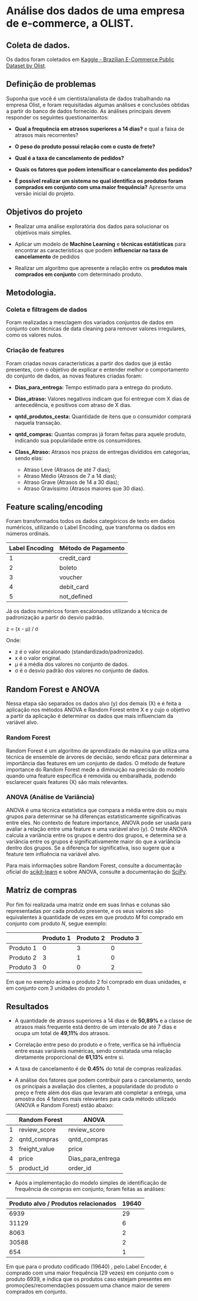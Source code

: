 # Análise dos dados de uma empresa de e-commerce, a OLIST.

## Coleta de dados.

Os dados foram coletados em [Kaggle - Brazilian E-Commerce Public Dataset by Olist](https://www.kaggle.com/datasets/olistbr/brazilian-ecommerce).

## Definição de problemas

Suponha que você é um cientista/analista de dados trabalhando na empresa Olist, e foram requisitadas algumas análises e conclusões obtidas a partir do banco de dados fornecido. As análises principais devem responder os seguintes questionamentos:

* **Qual a frequência em atrasos superiores a 14 dias?** e qual a faixa de atrasos mais recorrentes?

* **O peso do produto possui relação com o custo de frete?**

* **Qual é a taxa de cancelamento de pedidos?**

* **Quais os fatores que podem intensificar o cancelamento dos pedidos?**

* **É possível realizar um sistema no qual identifica os produtos foram comprados em conjunto com uma maior frequência?** Apresente uma versão inicial do projeto.

## Objetivos do projeto

* Realizar uma análise exploratória dos dados para solucionar os objetivos mais simples.

* Aplicar um modelo de **Machine Learning** e **técnicas estátisticas** para encontrar as características que podem **influenciar na taxa de cancelamento** de pedidos 

* Realizar um algoritmo que apresente a relação entre os **produtos mais comprados em conjunto** com determinado produto.

## Metodologia.

### Coleta e filtragem de dados
Foram realizadas a mesclagem dos variados conjuntos de dados em conjunto com técnicas de data cleaning para remover valores irregulares, como os valores nulos.

### Criação de features

Foram criadas novas características a partir dos dados que já estão presentes, com o objetivo de explicar e entender melhor o comportamento do conjunto de dados, as novas features criadas foram:

* **Dias_para_entrega:** Tempo estimado para a entrega do produto.

* **Dias_atraso:** Valores negativos indicam que foi entregue com X dias de antecedência, e positivos com atraso de X dias.

* **qntd_produtos_cesta:** Quantidade de itens que o consumidor comprará naquela transação.

* **qntd_compras:** Quantas compras já foram feitas para aquele produto, indicando sua popularidade entre os consumidores.

* **Class_Atraso:** Atrasos nos prazos de entregas divididos em categorias, sendo elas:

    * Atraso Leve (Atrasos de até 7 dias);
    * Atraso Médio (Atrasos de 7 a 14 dias);
    * Atraso Grave (Atrasos de 14 a 30 dias);
    * Atraso Gravíssimo (Atrasos maiores que 30 dias).

## Feature scaling/encoding

Foram transformados todos os dados categóricos de texto em dados numéricos, utilizando o Label Encoding, que transforma os dados em números ordinais.

|Label Encoding | Método de Pagamento |
|----|---------------------|
| 1  | credit_card         |
| 2  | boleto              |
| 3  | voucher             |
| 4  | debit_card          |
| 5  | not_defined         |

Já os dados numéricos foram escalonados utilizando a técnica de padronização a partir do desvio padrão.

z = (x - μ) / σ

Onde:
- z é o valor escalonado (standardizado/padronizado).
- x é o valor original.
- μ é a média dos valores no conjunto de dados.
- σ é o desvio padrão dos valores no conjunto de dados.

## Random Forest e ANOVA
 
Nessa etapa são separados os dados alvo (y) dos demais (X) e é feita a aplicação nos métodos ANOVA e Random Forest entre X e y cujo o objetivo a partir da aplicação é determinar os dados que mais influenciam da variável alvo.

### Random Forest

Random Forest é um algoritmo de aprendizado de máquina que utiliza uma técnica de ensemble de árvores de decisão, sendo eficaz para determinar a importância das features em um conjunto de dados. O método de feature importance do Random Forest mede a diminuição na precisão do modelo quando uma feature específica é removida ou embaralhada, podendo esclarecer quais features (X) são mais relevantes.

### ANOVA (Análise de Variância)

ANOVA é uma técnica estatística que compara a média entre dois ou mais grupos para determinar se há diferenças estatisticamente significativas entre eles. No contexto de feature importance, ANOVA pode ser usada para avaliar a relação entre uma feature e uma variável alvo (y). O teste ANOVA calcula a variância entre os grupos e dentro dos grupos, e determina se a variância entre os grupos é significativamente maior do que a variância dentro dos grupos. Se a diferença for significativa, isso sugere que a feature tem influência na variável alvo.

Para mais informações sobre Random Forest, consulte a documentação oficial do [scikit-learn](https://scikit-learn.org/stable/modules/ensemble.html#forest) e sobre ANOVA, consulte a documentação do [SciPy](https://docs.scipy.org/doc/scipy/reference/generated/scipy.stats.f_oneway.html).

## Matriz de compras

Por fim foi realizada uma matriz onde em suas linhas e colunas são representadas por cada produto presente, e os seus valores são equivalentes à quantidade de vezes em que produto *M* foi comprado em conjunto com produto *N*, segue exemplo:

|  | Produto 1 | Produto 2 | Produto 3 |
|---------|----------|----------|----------|
| Produto 1 | 0 | 3 | 0 |
| Produto 2 | 3 | 1 | 0 |
| Produto 3 | 0 | 0 | 2 |

Em que no exemplo acima o produto 2 foi comprado em duas unidades, e em conjunto com 3 unidades do produto 1.

## Resultados

* A quantidade de atrasos superiores a 14 dias é de **50,89%** e a classe de atrasos mais frequente está dentro de um intervalo de até 7 dias e ocupa um total de **49,11%** dos atrasos.

* Correlação entre peso do produto e o frete, verifica se há influência entre essas variáveis numéricas, sendo constatada uma relação diretamente proporcional de **61,13%** entre si.

* A taxa de cancelamento é de **0.45%** do total de compras realizadas.

* A análise dos fatores que podem contribuir para o cancelamento, sendo os principais a avaliação dos clientes, a popularidade do produto o preço e frete além dos dias que levaram até completar a entrega, uma amostra dos 4 fatores mais relevantes para cada método utilizado (ANOVA e Random Forest) estão abaixo:

|               | Random Forest   | ANOVA            |
|---------------|-----------------|------------------|
| 1             | review_score    | review_score     |
| 2             | qntd_compras    | qntd_compras     |
| 3             | freight_value   | price            |
| 4             | price           | Dias_para_entrega|
| 5             | product_id      | order_id         |

* Após a implementação do modelo simples de identificação de frequência de compras em conjunto, foram feitas as análises:

|   Produto alvo / Produtos relacionados       |  19640   |
|----------|----------|
| 6939     | 29       |
| 31129    | 6        |
| 8063     | 2        |
| 30588    | 2        |
| 654      | 1        |

Em que para o produto codificado (19640) , pelo Label Encoder, é comprado com uma maior frequência (29 vezes) em conjunto com o produto 6939, e indica que os produtos caso estejam presentes em promoções/recomendações possuem uma chance maior de serem comprados em conjunto.
